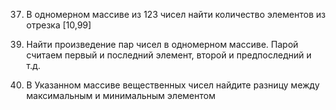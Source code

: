 <!-- 31. Задать массив из 8 элементов и вывести их на экран  -->

<!-- 32. Задать массив из 8 элементов, заполненных нулями и единицами вывести их на экран  -->

<!-- 33. Задать массив из 12 элементов, заполненных числами из [0,9]. Найти сумму положительных/отрицательных элементов массива -->

<!-- 34. Написать программу замену элементов массива на противоположные -->

<!-- 35. Определить, присутствует ли в заданном массиве, некоторое число  -->

<!-- 36. Задать массив, заполнить случайными положительными трёхзначными числами. Показать количество нечетных\четных чисел -->

37. В одномерном массиве из 123 чисел найти количество элементов из отрезка [10,99]

<!-- 38. Найти сумму чисел одномерного массива стоящих на нечетной позиции -->

39. Найти произведение пар чисел в одномерном массиве. Парой считаем первый и последний элемент, второй и предпоследний и т.д.

40. В Указанном массиве вещественных чисел найдите разницу между максимальным и минимальным элементом
 